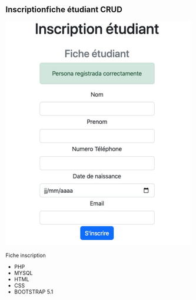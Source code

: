 ## Inscriptionfiche étudiant CRUD

![alt text](https://github.com/rapprou/crud_users/blob/master/img/etudiant.jpeg) 

Fiche inscription

- PHP
- MYSQL
- HTML
- CSS
- BOOTSTRAP 5.1
